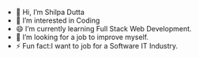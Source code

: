 - 👋 Hi, I’m Shilpa Dutta
- 👀 I’m interested in Coding 
- 😄 I’m currently learning Full Stack Web Development.
- 💞️ I’m looking for a job to improve myself.
- ⚡ Fun fact:I want to job for a Software IT Industry.
<!--- 📫 How to reach me ...
- 😄 Pronouns: ...
- ⚡ Fun fact: ...--->

<!---
shilpa2024/shilpa2024 is a ✨ special ✨ repository because its `README.md` (this file) appears on your GitHub profile.
You can click the Preview link to take a look at your changes.
--->
